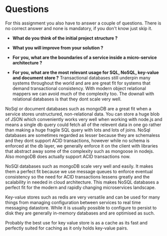 # Questions

For this assignment you also have to answer a couple of questions.
There is no correct answer and none is mandatory, if you don't know just skip it.

 - **What do you think of the initial project structure ?**



 - **What you will improve from your solution ?**




 - **For you, what are the boundaries of a service inside a micro-service architecture ?**



 - **For you, what are the most relevant usage for SQL, NoSQL, key-value and document store ?**
Transactional databases still underpin many systems throughout the world and are are great fit for systems that demand transactional consistency. With modern object relational mappers we can avoid much of the complexity too. The downall with relational databases is that they dont scale very well.

NoSql or document databases such as mongoDB are a great fit when a service stores unstructured, non-relational data. You can store a huge blob of JSON which conveniently works very well when working with node.js and means a single db query could fetch all of the relevent data in one go rather than making a huge fragile SQL query with lots and lots of joins.
NoSql databases are sometimes regarded as lesser because they are schemaless and they dont support ACID transactions, however while no schema is enforced at the db layer, we generally enforce it on the client with libraries that abstract away some of the complexity such as mongoose in nodejs. Also mongoDB does actually support ACID transactions now.

NoSQl databases such as mongoDB scale very well and easily. It makes them a perfect fit because we use message queues to enforce eventual consistency so the need for ACID transactions lessens greatly and the scalability in needed in cloud architecture. This makes NoSQL databases a perfect fit for the modern and rapidly changing microservices landscape.

Key-value stores such as redis are very versatile and can be used for many things from managing configuration between services to real time messaging datastore. While it is usually possible to configure to persist to disk they are generally in-memory databases and are optimised as such. 

Probably the best use for key value store is as a cache as its fast and perfectly suited for caching as it only holds key-value pairs.
